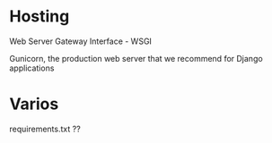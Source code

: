 # Hosting


Web Server Gateway Interface - WSGI

Gunicorn, the production web server that we recommend for Django applications


# Varios

requirements.txt ??



